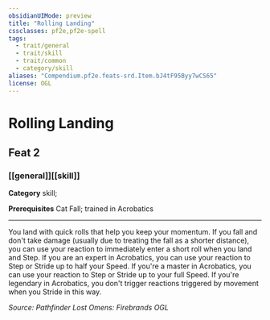 ```yaml
---
obsidianUIMode: preview
title: "Rolling Landing"
cssclasses: pf2e,pf2e-spell
tags:
  - trait/general
  - trait/skill
  - trait/common
  - category/skill
aliases: "Compendium.pf2e.feats-srd.Item.bJ4tF95Byy7wCS65"
license: OGL
---
```

# Rolling Landing
## Feat 2
### [[general]][[skill]]

**Category** skill; 



**Prerequisites** Cat Fall; trained in Acrobatics
* * *
You land with quick rolls that help you keep your momentum. If you fall and don't take damage (usually due to treating the fall as a shorter distance), you can use your reaction to immediately enter a short roll when you land and Step. If you are an expert in Acrobatics, you can use your reaction to Step or Stride up to half your Speed. If you're a master in Acrobatics, you can use your reaction to Step or Stride up to your full Speed. If you're legendary in Acrobatics, you don't trigger reactions triggered by movement when you Stride in this way.

*Source: Pathfinder Lost Omens: Firebrands*
*OGL*